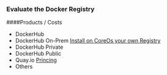 
### Evaluate the Docker Registry

####Products / Costs
* DockerHub 
 * DockerHub On-Prem [Install on CoreOs your own Registry](https://www.vultr.com/docs/setup-your-own-docker-registry-on-coreos)
 * DockerHub Private
 * DockerHub Public
* Quay.io  [Princing](https://quay.io/plans/)
* Others

